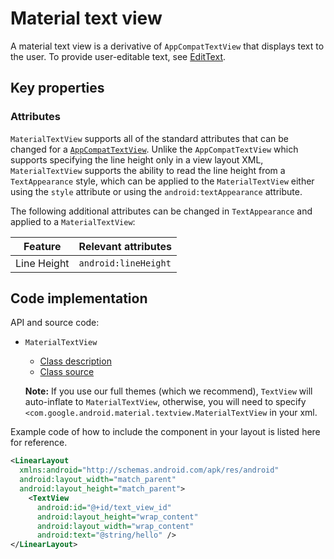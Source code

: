 <!--docs:
title: "Material Text View"
layout: detail
section: components
excerpt: "MaterialTextView displays text to the user."
iconId: text_view
path: /catalog/material-text-view/
-->

# Material text view

A material text view is a derivative of `AppCompatTextView` that displays text
to the user. To provide user-editable text, see
[EditText](https://developer.android.com/reference/android/widget/EditText).

## Key properties

### Attributes

`MaterialTextView` supports all of the standard attributes that can be changed
for a
[`AppCompatTextView`](https://developer.android.com/reference/android/support/v7/widget/AppCompatTextView).
Unlike the `AppCompatTextView` which supports specifying the line height only in
a view layout XML, `MaterialTextView` supports the ability to read the line
height from a `TextAppearance` style, which can be applied to the
`MaterialTextView` either using the `style` attribute or using the
`android:textAppearance` attribute.

The following additional attributes can be changed in `TextAppearance` and
applied to a `MaterialTextView`:

Feature     | Relevant attributes
----------- | --------------------
Line Height | `android:lineHeight`

## Code implementation

API and source code:

*   `MaterialTextView`

    *   [Class description](https://developer.android.com/reference/com/google/android/material/textview/MaterialTextView)
    *   [Class source](https://github.com/material-components/material-components-android/tree/master/lib/java/com/google/android/material/textview/MaterialTextView.java)

    **Note:** If you use our full themes (which we recommend), `TextView` will
    auto-inflate to `MaterialTextView`, otherwise, you will need to specify
    `<com.google.android.material.textview.MaterialTextView` in your xml.

Example code of how to include the component in your layout is listed here for
reference.

```xml
<LinearLayout
  xmlns:android="http://schemas.android.com/apk/res/android"
  android:layout_width="match_parent"
  android:layout_height="match_parent">
    <TextView
      android:id="@+id/text_view_id"
      android:layout_height="wrap_content"
      android:layout_width="wrap_content"
      android:text="@string/hello" />
</LinearLayout>
```
